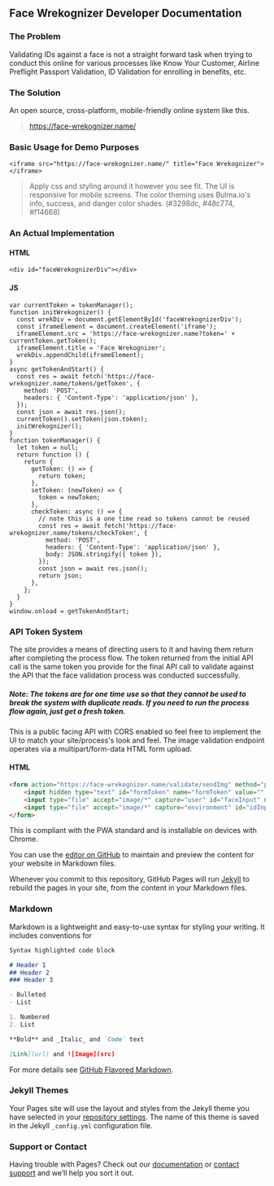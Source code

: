 ## Face Wrekognizer Developer Documentation

### The Problem

Validating IDs against a face is not a straight forward task when trying to conduct this online for various processes like Know Your Customer, Airline Preflight Passport Validation, ID Validation for enrolling in benefits, etc.

### The Solution

An open source, cross-platform, mobile-friendly online system like this.
>https://face-wrekognizer.name/

### Basic Usage for Demo Purposes

`<iframe src="https://face-wrekognizer.name/" title="Face Wrekognizer"></iframe>`
>Apply css and styling around it however you see fit. The UI is responsive for mobile screens.
>The color theming uses Bulma.io's info, success, and danger color shades. 
>(#3298dc, #48c774, #f14668)

### An Actual Implementation

#### HTML
`<div id="faceWrekognizerDiv"></div>`

#### JS
    var currentToken = tokenManager();
    function initWrekognizer() {
      const wrekDiv = document.getElementById('faceWrekognizerDiv');
      const iframeElement = document.createElement('iframe');
      iframeElement.src = 'https://face-wrekognizer.name?token=' + currentToken.getToken();
      iframeElement.title = 'Face Wrekognizer';
      wrekDiv.appendChild(iframeElement);
    }
    async getTokenAndStart() {
      const res = await fetch('https://face-wrekognizer.name/tokens/getToken', {
        method: 'POST',
        headers: { 'Content-Type': 'application/json' },
      });
      const json = await res.json();
      currentToken().setToken(json.token);
      initWrekognizer();
    }
    function tokenManager() {
      let token = null;
      return function () {
        return {
          getToken: () => {
            return token;
          },
          setToken: (newToken) => {
            token = newToken;
          },
          checkToken: async () => {
            // note this is a one time read so tokens cannot be reused
            const res = await fetch('https://face-wrekognizer.name/tokens/checkToken', {
              method: 'POST',
              headers: { 'Content-Type': 'application/json' },
              body: JSON.stringify({ token }),
            });
            const json = await res.json();
            return json;
          },
        };
      }
    }
    window.onload = getTokenAndStart;

### API Token System

The site provides a means of directing users to it and having them return after completing the process flow. The token returned from the initial API call is the same token you provide for the final API call to validate against the API that the face validation process was conducted successfully.

##### Note: The tokens are for one time use so that they cannot be used to break the system with duplicate reads. If you need to run the process flow again, just get a fresh token.

This is a public facing API with CORS enabled so feel free to implement the UI to match your site/process's look and feel. The image validation endpoint operates via a multipart/form-data HTML form upload.


#### HTML
```html
<form action="https://face-wrekognizer.name/validate/sendImg" method="post" enctype="multipart/form-data" id="photoUploadForm" name="photoUploadForm">
    <input hidden type="text" id="formToken" name="formToken" value="" />
    <input type="file" accept="image/*" capture="user" id="faceInput" name="faceInput" />
    <input type="file" accept="image/*" capture="environment" id="idInput" name="idInput" />
</form>
```

This is compliant with the PWA standard and is installable on devices with Chrome.

You can use the [editor on GitHub](https://github.com/devincheca/face-wrekognizer/edit/gh-pages/index.md) to maintain and preview the content for your website in Markdown files.

Whenever you commit to this repository, GitHub Pages will run [Jekyll](https://jekyllrb.com/) to rebuild the pages in your site, from the content in your Markdown files.

### Markdown

Markdown is a lightweight and easy-to-use syntax for styling your writing. It includes conventions for

```markdown
Syntax highlighted code block

# Header 1
## Header 2
### Header 3

- Bulleted
- List

1. Numbered
2. List

**Bold** and _Italic_ and `Code` text

[Link](url) and ![Image](src)
```

For more details see [GitHub Flavored Markdown](https://guides.github.com/features/mastering-markdown/).

### Jekyll Themes

Your Pages site will use the layout and styles from the Jekyll theme you have selected in your [repository settings](https://github.com/devincheca/face-wrekognizer/settings). The name of this theme is saved in the Jekyll `_config.yml` configuration file.

### Support or Contact

Having trouble with Pages? Check out our [documentation](https://docs.github.com/categories/github-pages-basics/) or [contact support](https://github.com/contact) and we’ll help you sort it out.
